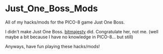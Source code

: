 # Just_One_Boss_Mods
All of my hacks/mods for the PICO-8 game Just One Boss.

I didn't make Just One Boss. [bitmajesty](https://github.com/bitmajesty) did. Congratulate her, not me. (well maybe a bit because I have no knowledge in PICO-8... but still)

Anyways, have fun playing these hacks/mods!
